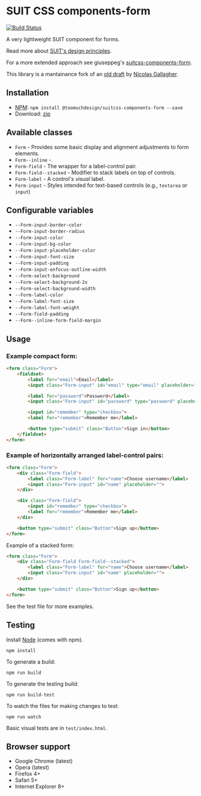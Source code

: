 # SUIT CSS components-form

[![Build Status](https://travis-ci.org/toomuchdesign/suitcss-components-form.svg?branch=master)](https://travis-ci.org/toomuchdesign/suitcss-components-form)

A very lightweight SUIT component for forms.

Read more about [SUIT's design principles](https://github.com/suitcss/suit/).

For a more extended approach see giuseppeg's [suitcss-components-form](https://github.com/giuseppeg/suitcss-components-form).

This library is a mantainance fork of an [old draft](https://github.com/trunkclub/suitcss-components-form) by [Nicolas Gallagher](https://github.com/necolas).


## Installation

- [NPM](http://www.npmjs.com/): `npm install @toomuchdesign/suitcss-components-form --save`
- Download: [zip](https://github.com/toomuchdesign/suitcss-components-form/releases/latest)


## Available classes

- `Form` - Provides some basic display and alignment adjustments to form elements.
- `Form--inline` -.
- `Form-field` - The wrapper for a label-control pair.
- `Form-field--stacked` - Modifier to stack labels on top of controls.
- `Form-label` - A control's _visual_ label.
- `Form-input` - Styles intended for text-based controls (e.g., `textarea` or `input`)


## Configurable variables

- `--Form-input-border-color`
- `--Form-input-border-radius`
- `--Form-input-color`
- `--Form-input-bg-color`
- `--Form-input-placeholder-color`
- `--Form-input-font-size`
- `--Form-input-padding`
- `--Form-input-onfocus-outline-width`
- `--Form-select-background`
- `--Form-select-background-2x`
- `--Form-select-background-width`
- `--Form-label-color`
- `--Form-label-font-size`
- `--Form-label-font-weight`
- `--Form-field-padding`
- `--Form--inline-form-field-margin`


## Usage

### Example compact form:

```html
<form class="Form">
    <fieldset>
        <label for="email">Email</label>
        <input class="Form-input" id="email" type="email" placeholder="Email">

        <label for="password">Password</label>
        <input class="Form-input" id="password" type="password" placeholder="Password">

        <input id="remember" type="checkbox">
        <label for="remember">Remember me</label>

        <button type="submit" class="Button">Sign in</button>
    </fieldset>
</form>
```

### Example of horizontally arranged label-control pairs:

```html
<form class="Form">
    <div class="Form-field">
        <label class="Form-label" for="name">Choose username</label>
        <input class="Form-input" id="name" placeholder="">
    </div>

    <div class="Form-field">
        <input id="remember" type="checkbox">
        <label for="remember">Remember me</label>
    </div>

    <button type="submit" class="Button">Sign up</button>
</form>
```

Example of a stacked form:


```html
<form class="Form">
    <div class="Form-field Form-field--stacked">
        <label class="Form-label" for="name">Choose username</label>
        <input class="Form-input" id="name" placeholder="">
    </div>

    <button type="submit" class="Button">Sign up</button>
</form>
```

See the test file for more examples.

## Testing

Install [Node](http://nodejs.org) (comes with npm).

```
npm install
```

To generate a build:

```
npm run build
```

To generate the testing build:

```
npm run build-test
```

To watch the files for making changes to test:

```
npm run watch
```

Basic visual tests are in `test/index.html`.

## Browser support

- Google Chrome (latest)
- Opera (latest)
- Firefox 4+
- Safari 5+
- Internet Explorer 8+
